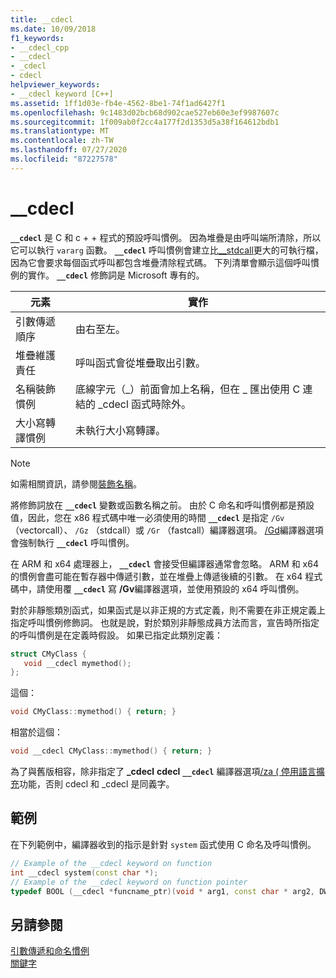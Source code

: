 ```yaml
---
title: __cdecl
ms.date: 10/09/2018
f1_keywords:
- __cdecl_cpp
- __cdecl
- _cdecl
- cdecl
helpviewer_keywords:
- __cdecl keyword [C++]
ms.assetid: 1ff1d03e-fb4e-4562-8be1-74f1ad6427f1
ms.openlocfilehash: 9c1483d02bcb68d902cae527eb60e3ef9987607c
ms.sourcegitcommit: 1f009ab0f2cc4a177f2d1353d5a38f164612bdb1
ms.translationtype: MT
ms.contentlocale: zh-TW
ms.lasthandoff: 07/27/2020
ms.locfileid: "87227578"
---
```

# <a name="__cdecl"></a>__cdecl

**`__cdecl`** 是 C 和 c + + 程式的預設呼叫慣例。 因為堆疊是由呼叫端所清除，所以它可以執行 `vararg` 函數。 **`__cdecl`** 呼叫慣例會建立比[__stdcall](../cpp/stdcall.md)更大的可執行檔，因為它會要求每個函式呼叫都包含堆疊清除程式碼。 下列清單會顯示這個呼叫慣例的實作。 **`__cdecl`** 修飾詞是 Microsoft 專有的。

|元素|實作|
|-------------|--------------------|
|引數傳遞順序|由右至左。|
|堆疊維護責任|呼叫函式會從堆疊取出引數。|
|名稱裝飾慣例|底線字元（_）前面會加上名稱，但在 \_ 匯出使用 C 連結的 _cdecl 函式時除外。|
|大小寫轉譯慣例|未執行大小寫轉譯。|

> [!NOTE]
> 如需相關資訊，請參閱[裝飾名稱](../build/reference/decorated-names.md)。

將修飾詞放在 **`__cdecl`** 變數或函數名稱之前。 由於 C 命名和呼叫慣例都是預設值，因此，您在 x86 程式碼中唯一必須使用的時間 **`__cdecl`** 是指定 `/Gv` （vectorcall）、 `/Gz` （stdcall）或 `/Gr` （fastcall）編譯器選項。 [/Gd](../build/reference/gd-gr-gv-gz-calling-convention.md)編譯器選項會強制執行 **`__cdecl`** 呼叫慣例。

在 ARM 和 x64 處理器上， **`__cdecl`** 會接受但編譯器通常會忽略。 ARM 和 x64 的慣例會盡可能在暫存器中傳遞引數，並在堆疊上傳遞後續的引數。 在 x64 程式碼中，請使用覆 **`__cdecl`** 寫 **/Gv**編譯器選項，並使用預設的 x64 呼叫慣例。

對於非靜態類別函式，如果函式是以非正規的方式定義，則不需要在非正規定義上指定呼叫慣例修飾詞。 也就是說，對於類別非靜態成員方法而言，宣告時所指定的呼叫慣例是在定義時假設。 如果已指定此類別定義：

```cpp
struct CMyClass {
   void __cdecl mymethod();
};
```

這個：

```cpp
void CMyClass::mymethod() { return; }
```

相當於這個：

```cpp
void __cdecl CMyClass::mymethod() { return; }
```

為了與舊版相容，除非指定了 **_cdecl** **cdecl** **`__cdecl`** 編譯器選項[/za \( 停用語言擴充](../build/reference/za-ze-disable-language-extensions.md)功能，否則 cdecl 和 _cdecl 是同義字。

## <a name="example"></a>範例

在下列範例中，編譯器收到的指示是針對 `system` 函式使用 C 命名及呼叫慣例。

```cpp
// Example of the __cdecl keyword on function
int __cdecl system(const char *);
// Example of the __cdecl keyword on function pointer
typedef BOOL (__cdecl *funcname_ptr)(void * arg1, const char * arg2, DWORD flags, ...);
```

## <a name="see-also"></a>另請參閱

[引數傳遞和命名慣例](../cpp/argument-passing-and-naming-conventions.md)<br/>
[關鍵字](../cpp/keywords-cpp.md)

